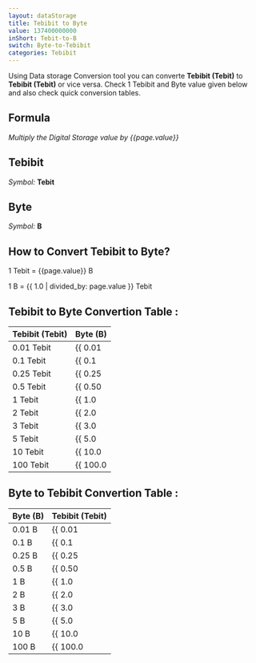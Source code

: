 ```yaml
---
layout: dataStorage
title: Tebibit to Byte
value: 137400000000
inShort: Tebit-to-B
switch: Byte-to-Tebibit
categories: Tebibit
---
```


Using Data storage Conversion tool you can converte **Tebibit (Tebit)** to **Tebibit (Tebit)** or vice versa. Check 1 Tebibit and Byte value given below and also check quick conversion tables.

## Formula
*Multiply the Digital Storage value by {{page.value}}*

## Tebibit
*Symbol:* **Tebit**

## Byte
*Symbol:* **B**

## How to Convert Tebibit to Byte?

1 Tebit = {{page.value}} B

1 B = {{ 1.0 | divided_by: page.value }} Tebit


## Tebibit to Byte Convertion Table :

| Tebibit (Tebit) | Byte (B) |
| ---- | ---- |
| 0.01 Tebit | {{ 0.01 | times: page.value | round: 12 }} B |
| 0.1 Tebit | {{ 0.1 | times: page.value | round: 12 }} B |
| 0.25 Tebit | {{ 0.25 | times: page.value | round: 12 }} B |
| 0.5 Tebit | {{ 0.50 | times: page.value | round: 12 }} B |
| 1 Tebit | {{ 1.0 | times: page.value | round: 12 }} B |
| 2 Tebit | {{ 2.0 | times: page.value | round: 12 }} B |
| 3 Tebit | {{ 3.0 | times: page.value | round: 12 }} B |
| 5 Tebit | {{ 5.0 | times: page.value | round: 12 }} B |
| 10 Tebit | {{ 10.0 | times: page.value | round: 12 }} B |
| 100 Tebit | {{ 100.0 | times: page.value | round: 12 }} B |

## Byte to Tebibit Convertion Table :

| Byte (B) | Tebibit (Tebit) |
| ---- | ---- |
| 0.01 B | {{ 0.01 | divided_by: page.value | round: 12 }} Tebit |
| 0.1 B | {{ 0.1 | divided_by: page.value | round: 12 }} Tebit |
| 0.25 B | {{ 0.25 | divided_by: page.value | round: 12 }} Tebit |
| 0.5 B | {{ 0.50 | divided_by: page.value | round: 12 }} Tebit |
| 1 B | {{ 1.0 | divided_by: page.value | round: 12 }} Tebit |
| 2 B | {{ 2.0 | divided_by: page.value | round: 12 }} Tebit |
| 3 B | {{ 3.0 | divided_by: page.value | round: 12 }} Tebit |
| 5 B | {{ 5.0 | divided_by: page.value | round: 12 }} Tebit |
| 10 B | {{ 10.0 | divided_by: page.value | round: 12 }} Tebit |
| 100 B | {{ 100.0 | divided_by: page.value | round: 12 }} Tebit |


<script>
document.getElementById('selectInput')[15].selected = true
document.getElementById('selectOutput')[1].selected = true
</script>

